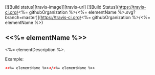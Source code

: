 [![Build status][travis-image]][travis-url]
[![Build Status](https://travis-ci.org/<%= githubOrganization %>/<%= elementName %>.svg?branch=master)](https://travis-ci.org/<%= githubOrganization %>/<%= elementName %>)

## \<<%= elementName %>\>

<%= elementDescription %>.

Example:
<!---
```
<custom-element-demo>
  <template>
    <script src="../webcomponentsjs/webcomponents-lite.js"></script>
    <link rel="import" href="<%= elementName %>.html">
    <next-code-block></next-code-block>
  </template>
</custom-element-demo>
```
-->
```html
<<%= elementName %>></<%= elementName %>>
```
